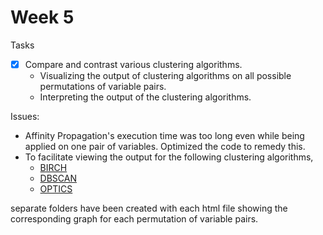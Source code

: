 # Week 5

Tasks
- [X] Compare and contrast various clustering algorithms.
  - Visualizing the output of clustering algorithms on all possible permutations of variable pairs.
  - Interpreting the output of the clustering algorithms.
      

Issues: 
 
- Affinity Propagation's execution time was too long even while being applied on one pair of variables. Optimized the code to remedy this.
- To facilitate viewing the output for the following clustering algorithms, 
  - [BIRCH](../notebooks/BIRCH_Clustering_Output/)
  - [DBSCAN](../notebooks/DBSCAN_Clustering_Output/)
  - [OPTICS](../notebooks/OPTICS_Clustering_Output/)
 
 separate folders have been created with each html file showing the corresponding graph for each permutation of variable pairs.


